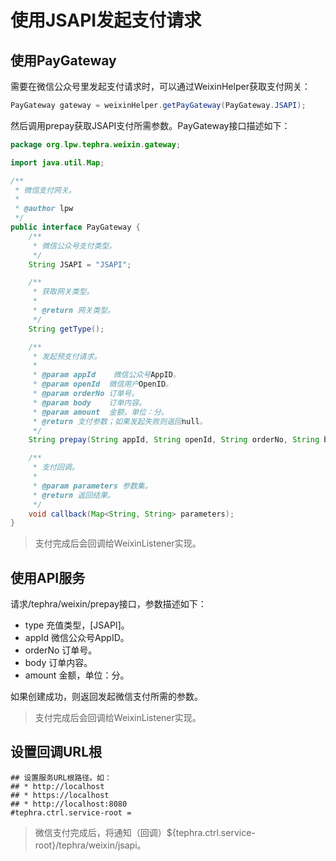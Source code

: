 # 使用JSAPI发起支付请求

## 使用PayGateway

需要在微信公众号里发起支付请求时，可以通过WeixinHelper获取支付网关：
```java
PayGateway gateway = weixinHelper.getPayGateway(PayGateway.JSAPI);
```
然后调用prepay获取JSAPI支付所需参数。PayGateway接口描述如下：
```java
package org.lpw.tephra.weixin.gateway;

import java.util.Map;

/**
 * 微信支付网关。
 *
 * @author lpw
 */
public interface PayGateway {
    /**
     * 微信公众号支付类型。
     */
    String JSAPI = "JSAPI";

    /**
     * 获取网关类型。
     *
     * @return 网关类型。
     */
    String getType();

    /**
     * 发起预支付请求。
     *
     * @param appId    微信公众号AppID。
     * @param openId  微信用户OpenID。
     * @param orderNo 订单号。
     * @param body    订单内容。
     * @param amount  金额，单位：分。
     * @return 支付参数；如果发起失败则返回null。
     */
    String prepay(String appId, String openId, String orderNo, String body, int amount);

    /**
     * 支付回调。
     *
     * @param parameters 参数集。
     * @return 返回结果。
     */
    void callback(Map<String, String> parameters);
}
```
> 支付完成后会回调给WeixinListener实现。

## 使用API服务

请求/tephra/weixin/prepay接口，参数描述如下：
- type 充值类型，[JSAPI]。
- appId 微信公众号AppID。
- orderNo 订单号。
- body 订单内容。
- amount 金额，单位：分。

如果创建成功，则返回发起微信支付所需的参数。

> 支付完成后会回调给WeixinListener实现。

## 设置回调URL根
```properties
## 设置服务URL根路径。如：
## * http://localhost
## * https://localhost
## * http://localhost:8080
#tephra.ctrl.service-root = 
```
> 微信支付完成后，将通知（回调）${tephra.ctrl.service-root}/tephra/weixin/jsapi。
